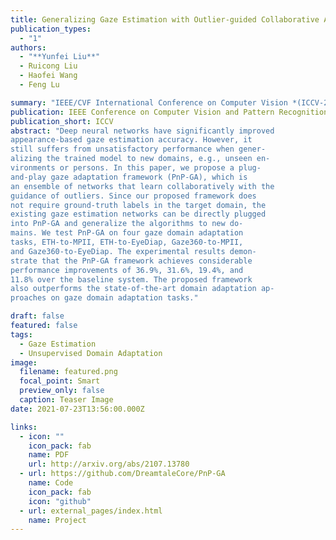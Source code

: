 ```yaml
---
title: Generalizing Gaze Estimation with Outlier-guided Collaborative Adaptation
publication_types:
  - "1"
authors:
  - "**Yunfei Liu**"
  - Ruicong Liu
  - Haofei Wang
  - Feng Lu

summary: "IEEE/CVF International Conference on Computer Vision *(ICCV-2021)*"
publication: IEEE Conference on Computer Vision and Pattern Recognition
publication_short: ICCV
abstract: "Deep neural networks have significantly improved
appearance-based gaze estimation accuracy. However, it
still suffers from unsatisfactory performance when gener-
alizing the trained model to new domains, e.g., unseen en-
vironments or persons. In this paper, we propose a plug-
and-play gaze adaptation framework (PnP-GA), which is
an ensemble of networks that learn collaboratively with the
guidance of outliers. Since our proposed framework does
not require ground-truth labels in the target domain, the
existing gaze estimation networks can be directly plugged
into PnP-GA and generalize the algorithms to new do-
mains. We test PnP-GA on four gaze domain adaptation
tasks, ETH-to-MPII, ETH-to-EyeDiap, Gaze360-to-MPII,
and Gaze360-to-EyeDiap. The experimental results demon-
strate that the PnP-GA framework achieves considerable
performance improvements of 36.9%, 31.6%, 19.4%, and
11.8% over the baseline system. The proposed framework
also outperforms the state-of-the-art domain adaptation ap-
proaches on gaze domain adaptation tasks."

draft: false
featured: false
tags:
  - Gaze Estimation
  - Unsupervised Domain Adaptation
image:
  filename: featured.png
  focal_point: Smart
  preview_only: false
  caption: Teaser Image
date: 2021-07-23T13:56:00.000Z

links:
  - icon: ""
    icon_pack: fab
    name: PDF
    url: http://arxiv.org/abs/2107.13780
  - url: https://github.com/DreamtaleCore/PnP-GA
    name: Code
    icon_pack: fab
    icon: "github"
  - url: external_pages/index.html
    name: Project
---
```

